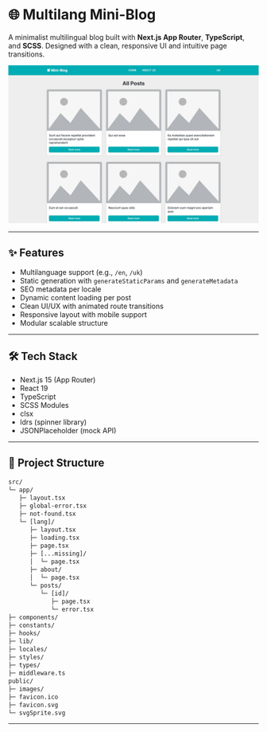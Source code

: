 # 🌐 Multilang Mini-Blog

A minimalist multilingual blog built with **Next.js App Router**, **TypeScript**, and **SCSS**. Designed with a clean, responsive UI and intuitive page transitions.

![Multilang Blog Preview](./preview.jpg)

---

## ✨ Features

- Multilanguage support (e.g., `/en`, `/uk`)
- Static generation with `generateStaticParams` and `generateMetadata`
- SEO metadata per locale
- Dynamic content loading per post
- Clean UI/UX with animated route transitions
- Responsive layout with mobile support
- Modular scalable structure

---

## 🛠 Tech Stack

- Next.js 15 (App Router)
- React 19
- TypeScript
- SCSS Modules
- clsx
- ldrs (spinner library)
- JSONPlaceholder (mock API)

---

## 📁 Project Structure

```
src/
└─ app/
   ├─ layout.tsx
   ├─ global-error.tsx
   ├─ not-found.tsx
   └─ [lang]/
      ├─ layout.tsx
      ├─ loading.tsx
      ├─ page.tsx
      ├─ [...missing]/
      │  └─ page.tsx
      ├─ about/
      │  └─ page.tsx
      └─ posts/
         └─ [id]/
            ├─ page.tsx
            └─ error.tsx
├─ components/
├─ constants/
├─ hooks/
├─ lib/
├─ locales/
├─ styles/
├─ types/
├─ middleware.ts
public/
├─ images/
├─ favicon.ico
├─ favicon.svg
└─ svgSprite.svg
```

---

